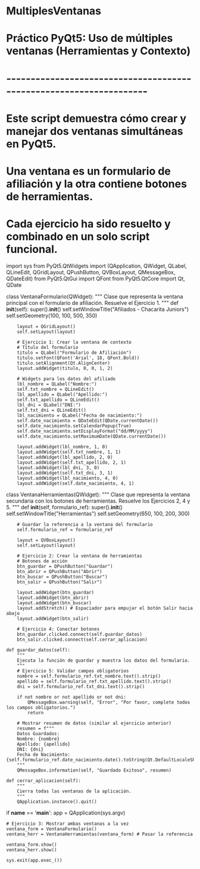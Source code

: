 # MultiplesVentanas
# Práctico PyQt5: Uso de múltiples ventanas (Herramientas y Contexto)
# -------------------------------------------------------------------
# Este script demuestra cómo crear y manejar dos ventanas simultáneas en PyQt5.
# Una ventana es un formulario de afiliación y la otra contiene botones de herramientas.
#
# Cada ejercicio ha sido resuelto y combinado en un solo script funcional.

import sys
from PyQt5.QtWidgets import (QApplication, QWidget, QLabel, QLineEdit, QGridLayout, 
                             QPushButton, QVBoxLayout, QMessageBox, QDateEdit)
from PyQt5.QtGui import QFont
from PyQt5.QtCore import Qt, QDate

class VentanaFormulario(QWidget):
    """
    Clase que representa la ventana principal con el formulario de afiliación.
    Resuelve el Ejercicio 1.
    """
    def __init__(self):
        super().__init__()
        self.setWindowTitle("Afiliados - Chacarita Juniors")
        self.setGeometry(100, 100, 500, 350)
        
        layout = QGridLayout()
        self.setLayout(layout)
        
        # Ejercicio 1: Crear la ventana de contexto
        # Título del formulario
        titulo = QLabel("Formulario de Afiliación")
        titulo.setFont(QFont('Arial', 18, QFont.Bold))
        titulo.setAlignment(Qt.AlignCenter)
        layout.addWidget(titulo, 0, 0, 1, 2)
        
        # Widgets para los datos del afiliado
        lbl_nombre = QLabel("Nombre:")
        self.txt_nombre = QLineEdit()
        lbl_apellido = QLabel("Apellido:")
        self.txt_apellido = QLineEdit()
        lbl_dni = QLabel("DNI:")
        self.txt_dni = QLineEdit()
        lbl_nacimiento = QLabel("Fecha de nacimiento:")
        self.date_nacimiento = QDateEdit(QDate.currentDate())
        self.date_nacimiento.setCalendarPopup(True)
        self.date_nacimiento.setDisplayFormat("dd/MM/yyyy")
        self.date_nacimiento.setMaximumDate(QDate.currentDate())
        
        layout.addWidget(lbl_nombre, 1, 0)
        layout.addWidget(self.txt_nombre, 1, 1)
        layout.addWidget(lbl_apellido, 2, 0)
        layout.addWidget(self.txt_apellido, 2, 1)
        layout.addWidget(lbl_dni, 3, 0)
        layout.addWidget(self.txt_dni, 3, 1)
        layout.addWidget(lbl_nacimiento, 4, 0)
        layout.addWidget(self.date_nacimiento, 4, 1)

class VentanaHerramientas(QWidget):
    """
    Clase que representa la ventana secundaria con los botones de herramientas.
    Resuelve los Ejercicios 2, 4 y 5.
    """
    def __init__(self, formulario_ref):
        super().__init__()
        self.setWindowTitle("Herramientas")
        self.setGeometry(650, 100, 200, 300)
        
        # Guardar la referencia a la ventana del formulario
        self.formulario_ref = formulario_ref
        
        layout = QVBoxLayout()
        self.setLayout(layout)
        
        # Ejercicio 2: Crear la ventana de herramientas
        # Botones de acción
        btn_guardar = QPushButton("Guardar")
        btn_abrir = QPushButton("Abrir")
        btn_buscar = QPushButton("Buscar")
        btn_salir = QPushButton("Salir")
        
        layout.addWidget(btn_guardar)
        layout.addWidget(btn_abrir)
        layout.addWidget(btn_buscar)
        layout.addStretch() # Espaciador para empujar el botón Salir hacia abajo
        layout.addWidget(btn_salir)

        # Ejercicio 4: Conectar botones
        btn_guardar.clicked.connect(self.guardar_datos)
        btn_salir.clicked.connect(self.cerrar_aplicacion)
        
    def guardar_datos(self):
        """
        Ejecuta la función de guardar y muestra los datos del formulario.
        """
        # Ejercicio 5: Validar campos obligatorios
        nombre = self.formulario_ref.txt_nombre.text().strip()
        apellido = self.formulario_ref.txt_apellido.text().strip()
        dni = self.formulario_ref.txt_dni.text().strip()
        
        if not nombre or not apellido or not dni:
            QMessageBox.warning(self, "Error", "Por favor, complete todos los campos obligatorios.")
            return

        # Mostrar resumen de datos (similar al ejercicio anterior)
        resumen = f"""
        Datos Guardados:
        Nombre: {nombre}
        Apellido: {apellido}
        DNI: {dni}
        Fecha de Nacimiento: {self.formulario_ref.date_nacimiento.date().toString(Qt.DefaultLocaleShortDate)}
        """
        QMessageBox.information(self, "Guardado Exitoso", resumen)

    def cerrar_aplicacion(self):
        """
        Cierra todas las ventanas de la aplicación.
        """
        QApplication.instance().quit()

if __name__ == '__main__':
    app = QApplication(sys.argv)
    
    # Ejercicio 3: Mostrar ambas ventanas a la vez
    ventana_form = VentanaFormulario()
    ventana_herr = VentanaHerramientas(ventana_form) # Pasar la referencia
    
    ventana_form.show()
    ventana_herr.show()
    
    sys.exit(app.exec_())
